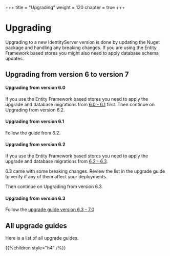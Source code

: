 +++
title = "Upgrading"
weight = 120
chapter = true
+++

# Upgrading

Upgrading to a new IdentityServer version is done by updating the Nuget package and handling any breaking
changes. If you are using the Entity Framework based stores you might also need to apply database schema
updates.

## Upgrading from version 6 to version 7

#### Upgrading from version 6.0
If you use the Entity Framework based stores you need to apply the upgrade and database migrations from
[6.0 - 6.1](v6.0_to_v6.1) first. Then continue on Upgrading from version 6.2.

#### Upgrading from version 6.1
Follow the guide from 6.2.

#### Upgrading from version 6.2
If you use the Entity Framework based stores you need to apply the upgrade and database migrations from
[6.2 - 6.3](v6.2_to_v6.3).

6.3 came with some breaking changes. Review the list in the upgrade guide to verify if any of them affect
your deployments.

Then continue on Upgrading from version 6.3.

#### Upgrading from version 6.3
Follow the [upgrade guide version 6.3 - 7.0](v6.3_to_v7.0)

## All upgrade guides
Here is a list of all upgrade guides.

{{%children style="h4" /%}}

